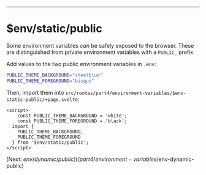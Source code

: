 ------
# **$env/static/public**
Some environment variables _can_ be safely exposed to the browser. These are distinguished from private environment variables with a `PUBLIC_` prefix.

Add values to the two public environment variables in <code data-file="/.env">.env</code>:
```bash title=".env" /PUBLIC_THEME_BACKGROUND="steelblue"/ /PUBLIC_THEME_FOREGROUND="bisque"/
PUBLIC_THEME_BACKGROUND="steelblue"
PUBLIC_THEME_FOREGROUND="bisque"
```
Then, import them into <code data-file="src/routes/part4/environment-variables/$env-static-public/+page.svelte">src/routes/part4/environment-variables/$env-static-public/+page.svelte</code>:
```svelte title="src/routes/part4/environment-variables/$env-static-public/+page.svelte" {2-3}#del {5-6} /  import {/ "  } from '$env/static/public';"
<script>
	const PUBLIC_THEME_BACKGROUND = 'white';
	const PUBLIC_THEME_FOREGROUND = 'black';
  import {
    PUBLIC_THEME_BACKGROUND,
    PUBLIC_THEME_FOREGROUND 
  } from '$env/static/public';
</script>
```

[Next: $env/dynamic/public](/part4/environment-variables/$env-dynamic-public)
